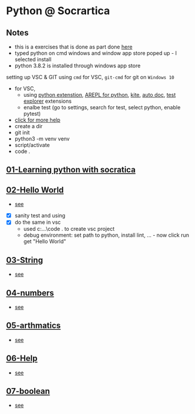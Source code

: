 # Python @ Socrartica

## Notes

- this is a exercises that is done as part done [here](https://www.youtube.com/watch?v=bY6m6_IIN94&list=PLi01XoE8jYohWFPpC17Z-wWhPOSuh8Er-)
- typed python on cmd windows and window app store poped up - I selected install
- python 3.8.2 is installed through windows app store

setting up VSC & GIT
using `cmd` for VSC, `git-cmd` for git on  `Windows 10`

- for VSC,
  - using [python extenstion](https://marketplace.visualstudio.com/items?itemName=ms-python.python), [AREPL for python](https://marketplace.visualstudio.com/items?itemName=almenon.arepl), [kite](https://marketplace.visualstudio.com/items?itemName=kiteco.kite), [auto doc](https://marketplace.visualstudio.com/items?itemName=njpwerner.autodocstring), [test explorer](https://marketplace.visualstudio.com/items?itemName=LittleFoxTeam.vscode-python-test-adapter) extensions
  - enalbe test (go to settings, search for test, select python, enable pytest)
- [click for more help](https://www.youtube.com/watch?v=W--_EOzdTHk&t=452s)
- create a dir
- git init
- python3 -m venv venv
- script/activate
- code .

## [01-Learning python with socratica](https://www.youtube.com/watch?v=bY6m6_IIN94)

## [02-Hello World](https://www.youtube.com/watch?v=KOdfpbnWLVo)

- [see](./01_hello_world.py)
- [x] sanity test and using
- [x] do the same in vsc
  - used c:\...\code . to create vsc project
  - debug environment: set path to python, install lint, ... - now click run get "Hello World"

## [03-String](https://www.youtube.com/watch?v=iAzShkKzpJo)

- [see](./02_string.py)

## [04-numbers](https://www.youtube.com/watch?v=_87ASgggEg0)

- [see](./03_string.py)

## [05-arthmatics](https://www.youtube.com/watch?v=Aj8FQRIHJSc)

- [see](./04_arthmatics_python3.py)

## [06-Help](https://www.youtube.com/watch?v=BVXv0-1Rcc8)

- [see](./05_help.py)

## [07-boolean](https://www.youtube.com/watch?v=9OK32jb_TdI)

- [see](./06_boolean.py)